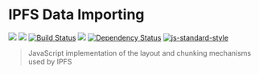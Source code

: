 IPFS Data Importing
===================

[![](https://img.shields.io/badge/made%20by-Protocol%20Labs-blue.svg?style=flat-square)](http://ipn.io)
[![](https://img.shields.io/badge/freenode-%23ipfs-blue.svg?style=flat-square)](http://webchat.freenode.net/?channels=%23ipfs)
[![Build Status](https://travis-ci.org/ipfs/js-ipfs-data-importing.svg?style=flat-square)](https://travis-ci.org/ipfs/js-ipfs-data-importing)
![](https://img.shields.io/badge/coverage-%3F-yellow.svg?style=flat-square)
[![Dependency Status](https://david-dm.org/ipfs/js-ipfs-data-importing.svg?style=flat-square)](https://david-dm.org/ipfs/js-ipfs-data-importing)
[![js-standard-style](https://img.shields.io/badge/code%20style-standard-brightgreen.svg?style=flat-square)](https://github.com/feross/standard)

> JavaScript implementation of the layout and chunking mechanisms used by IPFS


